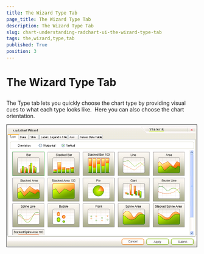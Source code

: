 ```yaml
---
title: The Wizard Type Tab
page_title: The Wizard Type Tab
description: The Wizard Type Tab
slug: chart-understanding-radchart-ui-the-wizard-type-tab
tags: the,wizard,type,tab
published: True
position: 3
---
```


# The Wizard Type Tab



## 

The Type tab lets you quickly choose the chart type by providing visual cues to what each type looks like.  Here you can also choose the chart orientation.

![chart-understanding-radchart-ui-the-wizard-type-tab 001](images/chart-understanding-radchart-ui-the-wizard-type-tab001.png)
